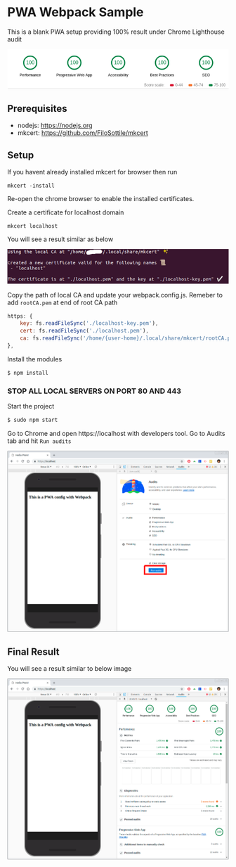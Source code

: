 # PWA Webpack Sample
This is a blank PWA setup providing 100% result under Chrome Lighthouse audit

<center><img alt="PWA lighthouse best results" src="screenshots/pwa-results.png"></center>

## Prerequisites

- nodejs: https://nodejs.org
- mkcert: https://github.com/FiloSottile/mkcert

## Setup
If you havent already installed mkcert for browser then run
```
mkcert -install
```

Re-open the chrome browser to enable the installed certificates.

Create a certificate for localhost domain

```
mkcert localhost
```

You will see a result similar as below

<center><img alt="Intall Certificate results" src="screenshots/certificate-install.png"></center>

Copy the path of local CA and update your webpack.config.js. Remeber to add `rootCA.pem` at end of root CA path
```js
https: {
    key: fs.readFileSync('./localhost-key.pem'),
    cert: fs.readFileSync('./localhost.pem'),
    ca: fs.readFileSync('/home/{user-home}/.local/share/mkcert/rootCA.pem')
},
```

Install the modules
```sh
$ npm install
```

### STOP ALL LOCAL SERVERS ON PORT 80 AND 443

Start the project
```sh
$ sudo npm start
```
Go to Chrome and open https://localhost with developers tool. Go to Audits tab and hit `Run audits`

<center><img alt="PWA audit Init" src="screenshots/pwa-audit-init.png"></center>

## Final Result

You will see a result similar to below image

<center><img alt="PWA audit Result" src="screenshots/pwa-audit-result.png"></center>
